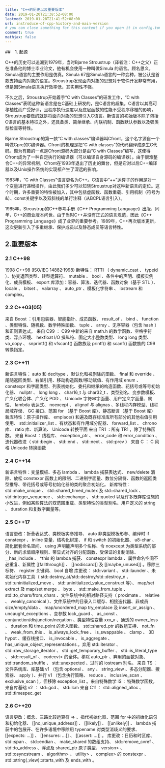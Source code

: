 ```yaml
---
title: "C++的历史以及重要版本"
date: 2019-01-20T21:38:52+08:00
lastmod: 2019-01-28T21:41:52+08:00
url: instroduce-of-cpp-history-and-main-version
# you can close something for this content if you open it in config.toml.
comment: true
mathjax: false
---
```


##　1. 起源

C++的历史可以追溯到1979年，当时Bjarne Stroustrup（译者注：C++之父）正在准备他的博士毕业论文，他有机会使用一种叫做Simula 的语言。顾名思义，Simula语言的主要作用是仿真。Simula 67是Simula语言的一种变种，被公认是首款支持面向对象的语言。Stroustrup发现面向对象的思想对于软件开发非常有用，但是因Simula语言执行效率低，其实用性不强。

不久之后，Stroustrup开始着手“C with Classes”的研发工作，“C with Classes”表明这种新语言是在C基础上研发的，是C语言的超集。C语言以其高可移植性而广受好评，且程序执行速度以及底层函数的性能不受程序移植的影响，Stroustrup要做的就是将面向对象的思想引入C语言。新语言的初始版本除了包括C语言的基本特征之外，还具备类、简单继承、内联机制、函数默认参数以及强类型检查等特性。

Bjarne Stroustrup的第一款“C with classes”编译器叫Cfront，这个名字源自一个叫做Cpre的C编译器。Cfront的机理是把“C with classes”的代码翻译成原生C代码。颇为有趣的一点是Cfront源码大部分是由“C with Classes”编写，这使得Cfront成为了一种自足执行的编译器（可以编译自身源码的编译器）。由于很难整合C++的异常机制，Cfront在1993年退出了历史的舞台，但是它对以后C++编译器以及Unix操作系统的实现都产生了深远的影响。

1983年，“C with Classes”语言更名为C++。C语言中“++”运算子的作用是对一个变量进行递增操作，由此我们多少可以知晓Stroustrup对这种新语言的定位。这个时期，许多重要的特性被加入，其中包括虚函数、函数重载、引用机制（符号为&）、const关键字以及双斜线的单行注释（从BCPL语言引入）。

1985年，Stroustrup的C++参考手册《C++ Programming Language》出版，同年，C++的商业版本问世。由于当时C++并没有正式的语言规范，因此《C++ Programming Language》成了业界的重要参考。1989年，C++再次版本更新，这次更新引入了多重继承、保护成员以及静态成员等语言特性。

## 2.重要版本
### 2.1 C++98 
1998 C++98 (ISO/IEC 14882:1998)
新特性： RTTI （ dynamic_cast 、 typeid ）、协变返回类型、转型运算符、 mutable 、 bool 、条件中的声明、模板实例化、成员模板、 export
库添加：容器、算法、迭代器、函数对象（基于 STL ）、 locale 、 bitset 、 valarray 、 auto_ptr 、模板化字符串 、 iostream 和 complex。

### 2.2 C++03(05)
来自 Boost ：引用包装器、智能指针、成员函数、 result_of 、 bind 、 function 、类型特性、随机数、数学特殊函数、 tuple 、 array 、无序容器（包含 hash ）和正则表达式。
来自 C99 ： C99 中新的来自 math.h 的数学函数、空格字符类、浮点环境、 hexfloat I/O 操纵符、固定大小整数类型、 long long 类型、 va_copy 、 snprintf() 和 vfscanf() 函数族及 printf() 和 scanf() 函数族的 C99 转换指定。

### 2.3 C++11 
新语言特性： auto 和 decltype 、默认化和被删除的函数、 final 和 override 、尾随返回类型、右值引用、移动构造函数/移动赋值、有作用域 enum 、 constexpr 和字面类型、列表初始化、委托和继承的构造函数、花括号或等号初始化器、 nullptr 、 long long 、 char16_t 与 char32_t 、类型别名、变参数模板、广义化联合体、广义化 POD 、 Unicode 字符串字面量、用户定义字面量、属性、 lambda 表达式、 noexcept 、 alignof 与 alignas 、多线程内存模型、线程局域存储、 GC 接口、范围 for （基于 Boost 库）、静态断言（基于 Boost 库）
新库特性：原子操作库、 emplace() 和遍及既存标准库所有部分的其他右值引用使用、 std::initializer_list 、有状态和有作用域分配器、 forward_list 、 chrono 库、 ratio 库、新算法、 Unicode 转换平面
来自 TR1 ：所有 TR1 ，除了特殊函数。
来自 Boost ：线程库、 exception_ptr 、 error_code 和 error_condition 、迭代器改进（ std::begin 、 std::end 、 std::next 、 std::prev ）
来自 C ： C 风格 Unicode 转换函数

### 2.4 C++14

新语言特性：变量模板、多态 lambda 、 lambda 捕获表达式、 new/delete 消除、放松 constexpr 函数上的限制、二进制字面量、数位分隔符、函数的返回类型推导、带花括号或等号初始化器的类的聚合初始化。
新库特性： std::make_unique 、 std::shared_timed_mutex 及 std::shared_lock 、 std::integer_sequence 、 std::exchange 、 std::quoted 以及许多既存库设施的小改进，例如某些算法的双范围重载、类型特性的类型别名、用户定义的 string 、 duration 和复数字面量等。

### 2.5 C++17

语言更改：折叠表达式、类模板实参推导、 auto 非类型模板形参、编译时 if constexpr 、 inline 变量、结构化绑定、 if 和 switch 的初始化器、 u8-char 、简化嵌套命名空间、 using 声明能声明多个名称、令 noexcept 为类型系统的部分、新的求值顺序规则、带显式对齐的分配函数、受保证的复制消除、 __has_include 、 *this 的 lambda 捕获、 constexpr lambda 、属性命名空间不必重复、新属性 [[fallthrough]] 、 [[nodiscard]] 及 [[maybe_unused]] 。移除三标符、 register 关键词、 bool 自增
库更改： std::variant 、 std::launder 、未初始化内存工具（ std::destroy_at/std::destroy/std::destroy_n 、 std::uninitialized_move 、 std::uninitialized_value_construct 等）、 map/set extract 及 map/set merge 、 byte 、 std::make_from_tuple 、 std::to_chars/from_chars 、文件系统中的相对路径支持（ proximate 、 relative 、 weakly_canonical ）、文件系统中的目录入口缓存、相接迭代器、非成员 size/empty/data 、 map/unordered_map try_emplace 及 insert_or_assign 、 uncaught_exceptions 、变参数 lock_guard 、 as_const 、 conjunction/disjunction/negation 、类型特性变量 xxx_v 、通透的 owner_less 、 duration 和 time_point 的舍入函数、 std::shared_ptr 的数组支持、 not_fn 、 weak_from_this 、 is_always_lock_free 、 is_swappable 、 clamp 、 3D hypot 、缓存线接口、 is_invocable 、 is_aggregate 、 has_unique_object_representations 。弃用 std::iterator 、 std::raw_storage_iterator 、 std::get_temporary_buffer 、 std::is_literal_type 、 std::result_of 、  codecvt> 的全体。移除 auto_ptr 、弃用的函数对象、 std::random_shuffle 、 std::unexpected 、过时的 iostream 别名。
来自 TS ：文件系统库、库基础 v1 （包含 optional 、 any 、 string_view 、多态分配器、搜索器、 apply ）、并行 v1 （包含执行策略、 reduce 、 inclusive_scan 、 exclusive_scan ），但移除 exception_list 。来自特殊数学 IS ：特殊数学函数，来自库基础 v2 ： std::gcd 、 std::lcm
来自 C11 ： std::aligned_alloc 、 std::timespec_get

### 2.6 C++20

语言更改：概念、三路比较运算符  => 、指代初始化器、范围 for 中的初始化语句和初始化器、 [[no_unique_address]] 、 [[likely]] 、 [[unlikely]] 、 lambda 捕获中的包展开、在许多语境中移除用 typename 对类型消歧义的要求、 [[expects: ...]] 、 [[ensures: ...]] 、 [[assert: ...]] 。
库更改：日历和时区库、 std::span 、 std::endian 、 make_shared 的数组支持、 std::remove_cvref 、 std::to_address 、浮点及 shared_ptr 原子类型、  version> 、 std::osyncstream 、  algorithm> 、  utility> 、  complex> 的 constexpr 、 std::string(_view)::starts_with 及 ends_with 。